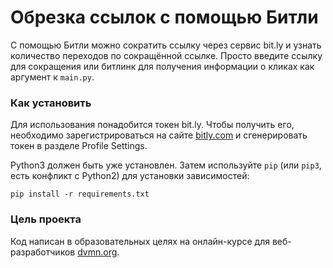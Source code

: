 # Обрезка ссылок с помощью Битли

С помощью Битли можно сократить ссылку через сервис bit.ly и узнать количество переходов по сокращённой ссылке. Просто введите ссылку для сокращения или битлинк для получения информации о кликах как аргумент к `main.py`.

### Как установить

Для использования понадобится токен bit.ly. Чтобы получить его, необходимо зарегистрироваться на сайте [bitly.com](https://bitly.com/) и сгенерировать токен в разделе Profile Settings.

Python3 должен быть уже установлен. 
Затем используйте `pip` (или `pip3`, есть конфликт с Python2) для установки зависимостей:
```
pip install -r requirements.txt
```

### Цель проекта

Код написан в образовательных целях на онлайн-курсе для веб-разработчиков [dvmn.org](https://dvmn.org/).